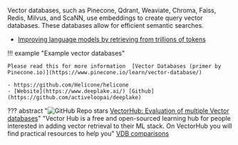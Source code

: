 

Vector databases, such as Pinecone, Qdrant, Weaviate, Chroma, Faiss, Redis, Milvus, and ScaNN, use embeddings to create query vector databases. These databases allow for efficient semantic searches.

- [Improving language models by retrieving from trillions of tokens](https://arxiv.org/pdf/2112.04426.pdf)

!!! example "Example vector databases"

    Please read this for more information  [Vector Databases (primer by Pinecone.io)](https://www.pinecone.io/learn/vector-database/)

    - https://github.com/Helicone/helicone
    - [Website](https://www.deeplake.ai/) [Github](https://github.com/activeloopai/deeplake)



??? abstract "![GitHub Repo stars](https://badgen.net/github/stars/superlinked/VectorHub) [VectorHub: Evaluation of multiple Vector databases](https://github.com/superlinked/VectorHub)" 
    "Vector Hub is a free and open-sourced learning hub for people interested in adding vector retrieval to their ML stack. On VectorHub you will find practical resources to help you"
    [VDB comparisons](https://superlinked.com/vector-db-comparison/)
